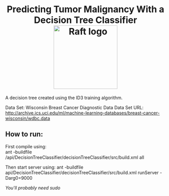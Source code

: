 <h1 align="center">
    Predicting Tumor Malignancy With a Decision Tree Classifier
    <br>
    <img src="https://www.researchgate.net/profile/Simone_Ludwig/publication/321707228/figure/fig2/AS:588683954647044@1517364600325/Decision-tree-obtained-from-FDT-classifier-for-the-Ovarian-cancer-data-set.png" alt="Raft logo" width="200">
</h1>

A decision tree created using the ID3 training algorithm.

Data Set: Wisconsin Breast Cancer Diagnostic Data 
Data Set URL: http://archive.ics.uci.edu/ml/machine-learning-databases/breast-cancer-wisconsin/wdbc.data 

## How to run:   

First compile using:   
ant -buildfile /api/DecisionTreeClassifier/decisionTreeClassifier/src/build.xml all

Then start server using:
ant -buildfile api/DecisionTreeClassifier/decisionTreeClassifier/src/build.xml runServer -Darg0=9000

*You'll probably need sudo*
